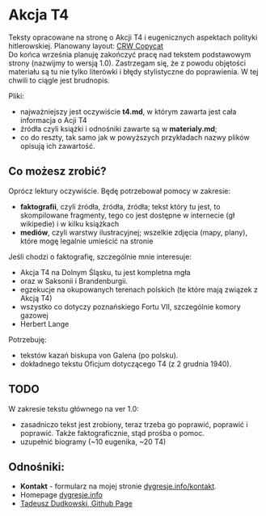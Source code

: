 # Akcja T4

Teksty opracowane na stronę o Akcji T4 i eugenicznych aspektach polityki hitlerowskiej. Planowany layout: [CRW Copycat](https://tdudkowski.github.io/Layouts/Layout05/)\
Do końca września planuję zakończyć pracę nad tekstem podstawowym strony (nazwijmy to wersją 1.0). Zastrzegam się, że z powodu objętości materiału są tu nie tylko literówki i błędy stylistyczne do poprawienia. W tej chwili to ciągle jest brudnopis.

Pliki:

* najważniejszy jest oczywiście **t4.md**, w którym zawarta jest cała informacja o Acji T4
* źródła czyli książki i odnośniki zawarte są w **materialy.md**;
* co do reszty, tak samo jak w powyższych przykładach nazwy plików opisują ich zawartość.

## Co możesz zrobić?

Oprócz lektury oczywiście. Będę potrzebował pomocy w zakresie:

* **faktografii**, czyli źródła, źródła, źródła; tekst który tu jest, to skompilowane fragmenty, tego co jest dostępne w internecie (gł wikipedie) i w kilku książkach
* **mediów**, czyli warstwy ilustracyjnej; wszelkie zdjęcia (mapy, plany), które mogę legalnie umieścić na stronie

Jeśli chodzi o faktografię, szczególnie mnie interesuje:

* Akcja T4 na Dolnym Śląsku, tu jest kompletna mgła
* oraz w Saksonii i Brandenburgii.
* egzekucje na okupowanych terenach polskich (te które mają związek z Akcją T4)
* wszystko co dotyczy poznańskiego Fortu VII, szczególnie komory gazowej
* Herbert Lange
  
Potrzebuję:

* tekstów kazań biskupa von Galena (po polsku).
* dokładnego tekstu Oficjum dotyczącego T4 (z 2 grudnia 1940).

## TODO

W zakresie tekstu głównego na ver 1.0:

* zasadniczo tekst jest zrobiony, teraz trzeba go poprawić, poprawić i poprawić. Także faktograficznie, stąd prośba o pomoc.
* uzupełnić biogramy (~10 eugenika, ~20 T4)

## Odnośniki:

* **Kontakt**  - formularz na mojej stronie [dygresje.info/kontakt](http://dygresje.info/kontakt).
* Homepage [dygresje.info](http://dygresje.info)
* [Tadeusz Dudkowski, Github Page](https://tdudkowski.github.io)
